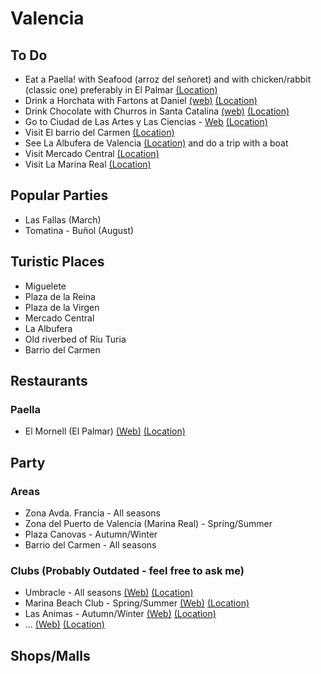 # Valencia

## To Do
* Eat a Paella! with Seafood (arroz del señoret) and with chicken/rabbit (classic one) preferably in El Palmar [(Location)](https://www.google.com/maps/place/El+Palmar,+Valencia,+Spain/@39.3102104,-0.3224523,16z/data=!3m1!4b1!4m5!3m4!1s0xd61b548040b0487:0xbff33cdf44bb6773!8m2!3d39.3104626!4d-0.3177915)
* Drink a Horchata with Fartons at Daniel [(web)](http://www.horchateria-daniel.es/) [(Location)](https://www.google.com/maps/place/Horchateria+Daniel/@39.4950505,-0.3719461,14.35z/data=!4m8!1m2!2m1!1shorchateria+daniel,+valencia!3m4!1s0x0:0x539e28bf7662c346!8m2!3d39.495344!4d-0.3547972)
* Drink Chocolate with Churros in Santa Catalina [(web)](http://www.horchateriasantacatalina.com/) [(Location)](https://www.google.com/maps/place/Orxateria+Santa+Caterina/@39.4738572,-0.3784372,17z/data=!3m1!4b1!4m5!3m4!1s0xd604f4d1600b5a5:0x4865931b9ff8db6e!8m2!3d39.4738572!4d-0.3762485)
* Go to Ciudad de Las Artes y Las Ciencias - [Web](http://www.cac.es/en/home.html) [(Location)](https://www.google.com/maps/place/Ciudad+de+las+Artes+y+las+Ciencias/@39.4548751,-0.3504904,15z/data=!4m5!3m4!1s0x0:0x62eb4407a5ebf894!8m2!3d39.4548751!4d-0.3504904?sa=X&ved=0ahUKEwjzpYfQ5aLVAhXB1RQKHXwTAVoQ_BIImwEwDg)
* Visit El barrio del Carmen [(Location)](https://www.google.com/maps/place/El+Carme,+Valencia,+Spain/@39.4791549,-0.3839392,16z/data=!3m1!4b1!4m5!3m4!1s0xd604f5161d752e5:0x3898f5b32af5094!8m2!3d39.4793514!4d-0.380721)
* See La Albufera de Valencia [(Location)](https://www.google.com/maps/place/Albufera/@39.3338455,-0.3906833,13z/data=!3m1!4b1!4m5!3m4!1s0xd604b63cb9653f7:0xd5fed7fff2d966c8!8m2!3d39.3304293!4d-0.3654204) and do a trip with a boat
* Visit Mercado Central [(Location)](https://www.google.com/maps/place/The+Central+Market+of+Valencia/@39.4735895,-0.3811613,17z/data=!3m1!4b1!4m5!3m4!1s0xd604f4ea7d4e61b:0x1243035689245d8d!8m2!3d39.4735895!4d-0.3789726)
* Visit La Marina Real [(Location)](https://www.google.com/maps/place/Marina+Real/@39.4616969,-0.3339463,15z/data=!4m8!1m2!2m1!1sla+marina+real,+Valencia,+Spain!3m4!1s0x0:0xbdc92627d5383050!8m2!3d39.4604757!4d-0.3133357)



## Popular Parties

* Las Fallas (March)
* Tomatina - Buñol (August)

## Turistic Places

* Miguelete
* Plaza de la Reina
* Plaza de la Virgen
* Mercado Central 
* La Albufera
* Old riverbed of Riu Turia
* Barrio del Carmen

## Restaurants

### Paella
* El Mornell (El Palmar) [(Web)](http://www.mornell.es/) [(Location)](https://www.google.com/maps/place/El+Mornell+Restaurant/@39.3114704,-0.317786,15z/data=!4m5!3m4!1s0x0:0x615897dd7175ed81!8m2!3d39.3114704!4d-0.317786)


## Party

### Areas
* Zona Avda. Francia - All seasons
* Zona del Puerto de Valencia (Marina Real) - Spring/Summer
* Plaza Canovas - Autumn/Winter
* Barrio del Carmen - All seasons

### Clubs (Probably Outdated - feel free to ask me)
* Umbracle - All seasons [(Web)](http://umbracleterraza.com/umbracle/inicio/) [(Location)](https://www.google.com/maps/place/Umbracle/@39.4553001,-0.3535914,15z/data=!4m5!3m4!1s0x0:0x3c6b735327f4cfc8!8m2!3d39.4553001!4d-0.3535914) 
* Marina Beach Club - Spring/Summer [(Web)](http://marinabeachclub.com/en/) [(Location)](https://www.google.com/maps/place/Marina+Beach+Club+Valencia/@39.4629187,-0.3217148,15z/data=!4m5!3m4!1s0x0:0x1332f6bc43386524!8m2!3d39.4629187!4d-0.3217148)
* Las Animas - Autumn/Winter [(Web)](http://www.lasanimas.es/) [(Location)](https://www.google.com/maps/place/Las+Animas+Gastroclub/@39.4663873,-0.3734923,17z/data=!3m1!4b1!4m5!3m4!1s0xd6048b5eaddfff3:0xd344e8fb84f2f16c!8m2!3d39.4663873!4d-0.3713036)
* ... [(Web)]() [(Location)]()

## Shops/Malls

